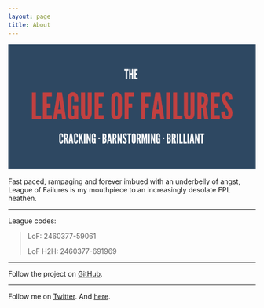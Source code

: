 ```yaml
---
layout: page
title: About
---
```


![LoF banner](/images/banner.png)

Fast paced, rampaging and forever imbued with an underbelly of angst, League of Failures is my mouthpiece to an increasingly desolate FPL heathen.

---

League codes:

> LoF: 2460377-59061 
>
> LoF H2H: 2460377-691969

---

Follow the project on [GitHub](http://github.com/leaguefls).

---

Follow me on [Twitter](http://twitter.com/kigened). And [here](http://kigened.github.io).

